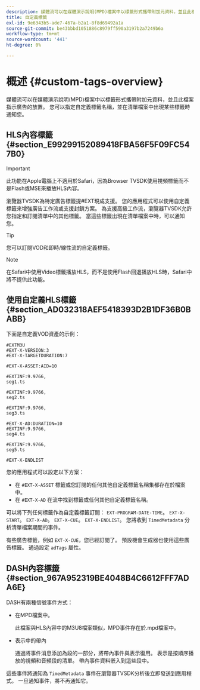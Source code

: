 ```yaml
---
description: 媒體流可以在媒體演示說明(MPD)檔案中以標籤形式攜帶附加元資料，並且此檔案指示廣告的放置。 您可以指定自定義標籤名稱，並在清單檔案中出現某些標籤時通知您。
title: 自定義標籤
exl-id: 9e6343b5-ade7-467a-b2a1-8f8d69492a1a
source-git-commit: be43bbbd1051886c8979ff590a3197b2a7249b6a
workflow-type: tm+mt
source-wordcount: '441'
ht-degree: 0%

---
```


# 概述 {#custom-tags-overview}

媒體流可以在媒體演示說明(MPD)檔案中以標籤形式攜帶附加元資料，並且此檔案指示廣告的放置。 您可以指定自定義標籤名稱，並在清單檔案中出現某些標籤時通知您。

## HLS內容標籤 {#section_E99299152089418FBA56F5F09FC547B0}

>[!IMPORTANT]
>
>此功能在Apple電腦上不適用於Safari，因為Browser TVSDK使用視頻標籤而不是Flash或MSE來播放HLS內容。

瀏覽器TVSDK為特定廣告標籤提#EXT現成支援。 您的應用程式可以使用自定義標籤來增強廣告工作流或支援封鎖方案。 為支援高級工作流，瀏覽器TVSDK允許您指定和訂閱清單中的其他標籤。 當這些標籤出現在清單檔案中時，可以通知您。

>[!TIP]
>
>您可以訂閱VOD和即時/線性流的自定義標籤。

>[!NOTE]
>
>在Safari中使用Video標籤播放HLS，而不是使用Flash回退播放HLS時，Safari中將不提供此功能。

## 使用自定義HLS標籤 {#section_AD032318AEF5418393D2B1DF36B0BABB}

下面是自定義VOD資產的示例：

```
#EXTM3U
#EXT-X-VERSION:3
#EXT-X-TARGETDURATION:7
 
#EXT-X-ASSET:AID=10
 
#EXTINF:9.9766,
seg1.ts
 
#EXTINF:9.9766,
seg2.ts
 
#EXTINF:9.9766,
seg3.ts
 
#EXT-X-AD:DURATION=10
#EXTINF:9.9766,
seg4.ts
 
#EXTINF:9.9766,
seg5.ts
 
#EXT-X-ENDLIST
```

您的應用程式可以設定以下方案：

* 在 `#EXT-X-ASSET` 標籤或您訂閱的任何其他自定義標籤名稱集都存在於檔案中。
* 在 `#EXT-X-AD` 在流中找到標籤或任何其他自定義標籤名稱。

可以將下列任何標籤作為自定義標籤訂閱： `EXT-PROGRAM-DATE-TIME`。 `EXT-X-START`。 `EXT-X-AD`。 `EXT-X-CUE`。 `EXT-X-ENDLIST`。 您將收到 `TimedMetadata` 分析清單檔案期間的事件。

有些廣告標籤，例如 `EXT-X-CUE`，您已經訂閱了。 預設機會生成器也使用這些廣告標籤。 通過設定 `adTags` 屬性。

## DASH內容標籤 {#section_967A952319BE4048B4C6612FFF7ADA6E}

DASH有兩種信號事件方式：

* 在MPD檔案中。

   此檔案與HLS內容中的M3U8檔案類似，MPD事件存在於.mpd檔案中。
* 表示中的帶內

   通過將事件消息添加為段的一部分，將帶內事件與表示復用。 表示是按順序播放的視頻和音頻段的清單。 帶內事件資料嵌入到這些段中。

這些事件將通知為 `TimedMetadata` 事件在瀏覽器TVSDK分析後立即發送到應用程式。 一旦通知事件，將不再通知它。
